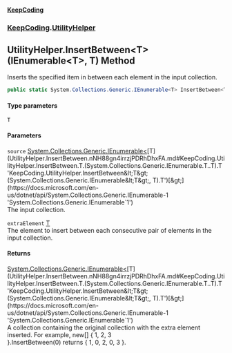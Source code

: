 #### [KeepCoding](index.md 'index')
### [KeepCoding](KeepCoding.md 'KeepCoding').[UtilityHelper](UtilityHelper.md 'KeepCoding.UtilityHelper')
## UtilityHelper.InsertBetween&lt;T&gt;(IEnumerable&lt;T&gt;, T) Method
Inserts the specified item in between each element in the input collection.
```csharp
public static System.Collections.Generic.IEnumerable<T> InsertBetween<T>(this System.Collections.Generic.IEnumerable<T> source, T extraElement);
```
#### Type parameters
<a name='KeepCoding.UtilityHelper.InsertBetween.T.(System.Collections.Generic.IEnumerable.T..T).T'></a>
`T`  
  
#### Parameters
<a name='KeepCoding.UtilityHelper.InsertBetween.T.(System.Collections.Generic.IEnumerable.T..T).source'></a>
`source` [System.Collections.Generic.IEnumerable&lt;](https://docs.microsoft.com/en-us/dotnet/api/System.Collections.Generic.IEnumerable-1 'System.Collections.Generic.IEnumerable`1')[T](UtilityHelper.InsertBetween.nNH88gn4irrzjPDRhDhxFA.md#KeepCoding.UtilityHelper.InsertBetween.T.(System.Collections.Generic.IEnumerable.T..T).T 'KeepCoding.UtilityHelper.InsertBetween&lt;T&gt;(System.Collections.Generic.IEnumerable&lt;T&gt;, T).T')[&gt;](https://docs.microsoft.com/en-us/dotnet/api/System.Collections.Generic.IEnumerable-1 'System.Collections.Generic.IEnumerable`1')  
The input collection.
  
<a name='KeepCoding.UtilityHelper.InsertBetween.T.(System.Collections.Generic.IEnumerable.T..T).extraElement'></a>
`extraElement` [T](UtilityHelper.InsertBetween.nNH88gn4irrzjPDRhDhxFA.md#KeepCoding.UtilityHelper.InsertBetween.T.(System.Collections.Generic.IEnumerable.T..T).T 'KeepCoding.UtilityHelper.InsertBetween&lt;T&gt;(System.Collections.Generic.IEnumerable&lt;T&gt;, T).T')  
The element to insert between each consecutive pair of elements in the input collection.
  
#### Returns
[System.Collections.Generic.IEnumerable&lt;](https://docs.microsoft.com/en-us/dotnet/api/System.Collections.Generic.IEnumerable-1 'System.Collections.Generic.IEnumerable`1')[T](UtilityHelper.InsertBetween.nNH88gn4irrzjPDRhDhxFA.md#KeepCoding.UtilityHelper.InsertBetween.T.(System.Collections.Generic.IEnumerable.T..T).T 'KeepCoding.UtilityHelper.InsertBetween&lt;T&gt;(System.Collections.Generic.IEnumerable&lt;T&gt;, T).T')[&gt;](https://docs.microsoft.com/en-us/dotnet/api/System.Collections.Generic.IEnumerable-1 'System.Collections.Generic.IEnumerable`1')  
A collection containing the original collection with the extra element inserted. For example, new[] { 1, 2, 3  
}.InsertBetween(0) returns { 1, 0, 2, 0, 3 }.
